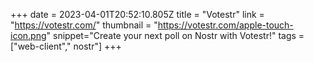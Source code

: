 +++
date = 2023-04-01T20:52:10.805Z
title = "Votestr"
link = "https://votestr.com/"
thumbnail = "https://votestr.com/apple-touch-icon.png"
snippet="Create your next poll on Nostr with Votestr!"
tags = ["web-client"," nostr"]
+++
